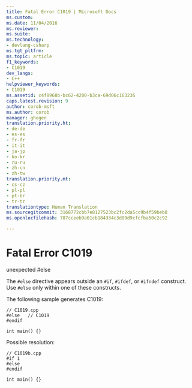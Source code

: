 ```yaml
---
title: Fatal Error C1019 | Microsoft Docs
ms.custom: 
ms.date: 11/04/2016
ms.reviewer: 
ms.suite: 
ms.technology:
- devlang-csharp
ms.tgt_pltfrm: 
ms.topic: article
f1_keywords:
- C1019
dev_langs:
- C++
helpviewer_keywords:
- C1019
ms.assetid: c4f8968b-bc62-4200-b3ca-69d06c163236
caps.latest.revision: 9
author: corob-msft
ms.author: corob
manager: ghogen
translation.priority.ht:
- de-de
- es-es
- fr-fr
- it-it
- ja-jp
- ko-kr
- ru-ru
- zh-cn
- zh-tw
translation.priority.mt:
- cs-cz
- pl-pl
- pt-br
- tr-tr
translationtype: Human Translation
ms.sourcegitcommit: 3168772cbb7e8127523bc2fc2da5cc9b4f59beb8
ms.openlocfilehash: 787cceeb9a01cb184334c3d89d9cfcfba50c2c92

---
```

# Fatal Error C1019
unexpected #else  
  
 The `#else` directive appears outside an `#if`, `#ifdef`, or `#ifndef` construct. Use `#else` only within one of these constructs.  
  
 The following sample generates C1019:  
  
```  
// C1019.cpp  
#else   // C1019  
#endif  
  
int main() {}  
```  
  
 Possible resolution:  
  
```  
// C1019b.cpp  
#if 1  
#else  
#endif  
  
int main() {}  
```


<!--HONumber=Jan17_HO2-->



